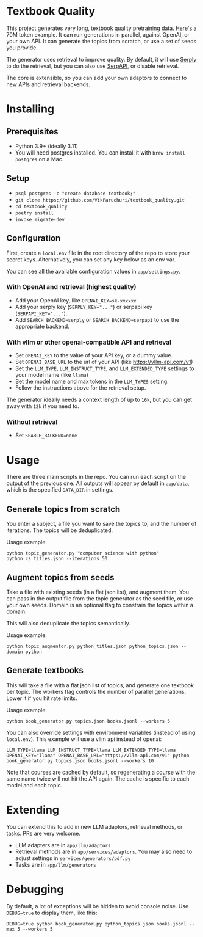 # Textbook Quality

This project generates very long, textbook quality pretraining data.  [Here's](https://huggingface.co/datasets/vikp/textbook_quality_programming) a 70M token example.  It can run generations in parallel, against OpenAI, or your own API.  It can generate the topics from scratch, or use a set of seeds you provide.

The generator uses retrieval to improve quality.  By default, it will use [Serply](https://serply.io) to do the retrieval, but you can also use [SerpAPI](https://serpapi.com), or disable retrieval.

The core is extensible, so you can add your own adaptors to connect to new APIs and retrieval backends.

# Installing

## Prerequisites

- Python 3.9+ (ideally 3.11)
- You will need postgres installed. You can install it with `brew install postgres` on a Mac.

## Setup

- `psql postgres -c "create database textbook;"`
- `git clone https://github.com/VikParuchuri/textbook_quality.git`
- `cd textbook_quality`
- `poetry install`
- `invoke migrate-dev`

## Configuration

First, create a `local.env` file in the root directory of the repo to store your secret keys.  Alternatively, you can set any key below as an env var.

You can see all the available configuration values in `app/settings.py`.

### With OpenAI and retrieval (highest quality)

- Add your OpenAI key, like `OPENAI_KEY=sk-xxxxxx`
- Add your serply key (`SERPLY_KEY="..."`) or serpapi key (`SERPAPI_KEY="..."`).
- Add `SEARCH_BACKEND=serply` or `SEARCH_BACKEND=serpapi` to use the appropriate backend.

### With vllm or other openai-compatible API and retrieval

- Set `OPENAI_KEY` to the value of your API key, or a dummy value.
- Set `OPENAI_BASE_URL` to the url of your API (like https://vllm-api.com/v1)
- Set the `LLM_TYPE`, `LLM_INSTRUCT_TYPE`, and `LLM_EXTENDED_TYPE` settings to your model name (like `llama`)
- Set the model name and max tokens in the `LLM_TYPES` setting.
- Follow the instructions above for the retrieval setup.

The generator ideally needs a context length of up to `16k`, but you can get away with `12k` if you need to.

### Without retrieval

- Set `SEARCH_BACKEND=none`

# Usage

There are three main scripts in the repo.  You can run each script on the output of the previous one.  All outputs will appear by default in `app/data`, which is the specified `DATA_DIR` in settings.

## Generate topics from scratch

You enter a subject, a file you want to save the topics to, and the number of iterations.  The topics will be deduplicated.

Usage example:

`python topic_generator.py "computer science with python" python_cs_titles.json --iterations 50`

## Augment topics from seeds

Take a file with existing seeds (in a flat json list), and augment them.  You can pass in the output file from the topic generator as the seed file, or use your own seeds.  Domain is an optional flag to constrain the topics within a domain.

This will also deduplicate the topics semantically.

Usage example:

`python topic_augmentor.py python_titles.json python_topics.json --domain python`

## Generate textbooks

This will take a file with a flat json list of topics, and generate one textbook per topic.  The workers flag controls the number of parallel generations.  Lower it if you hit rate limits.

Usage example:

`python book_generator.py topics.json books.jsonl --workers 5`

You can also override settings with environment variables (instead of using `local.env`).  This example will use a vllm api instead of openai:

`LLM_TYPE=llama LLM_INSTRUCT_TYPE=llama LLM_EXTENDED_TYPE=llama OPENAI_KEY="llama" OPENAI_BASE_URL="https://vllm-api.com/v1" python book_generator.py topics.json books.jsonl --workers 10`

Note that courses are cached by default, so regenerating a course with the same name twice will not hit the API again.  The cache is specific to each model and each topic.

# Extending

You can extend this to add in new LLM adaptors, retrieval methods, or tasks.  PRs are very welcome.

- LLM adapters are in `app/llm/adaptors`
- Retrieval methods are in `app/services/adaptors`.  You may also need to adjust settings in `services/generators/pdf.py`
- Tasks are in `app/llm/generators`

# Debugging

By default, a lot of exceptions will be hidden to avoid console noise.  Use `DEBUG=true` to display them, like this:

`DEBUG=true python book_generator.py python_topics.json books.jsonl --max 5 --workers 5`